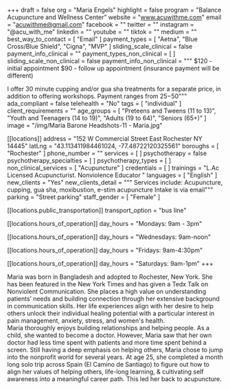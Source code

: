 +++
draft = false
org = "Maria Engels"
highlight = false
program = "Balance Acupuncture and Wellness Center"
website = "www.acuwithme.com"
email = "acuwithme@gmail.com"
facebook = ""
twitter = ""
instagram = "@acu_with_me"
linkedin = ""
youtube = ""
tiktok = ""
medium = ""
best_way_to_contact = [ "Email" ]
payment_types = [ "Aetna", "Blue Cross/Blue Shield", "Cigna", "MVP" ]
sliding_scale_clinical = false
payment_info_clinical = ""
payment_types_non_clinical = [ ]
sliding_scale_non_clinical = false
payment_info_non_clinical = """
$120 - initial appointment
$90 - follow up appointment
(insurance payment will be different)

I offer 30 minute cupping and/or gua sha treatments for a separate price, in addition to offering workshops. Payment ranges from $25-$50"""
ada_compliant = false
telehealth = "No"
tags = [ "individual" ]
client_requirements = ""
age_groups = [
  "Preteens and Tweens (11 to 13)",
  "Youth and Teenagers (14 to 19)",
  "Adults (19 to 64)",
  "Seniors (65+)"
]
image = "/img/Maria Barone Headshots-11 - Maria.jpg"

[[locations]]
address = "152 W Commercial Street East Rochester NY 14445"
latLng = "43.113411984461024, -77.48722120325561"
boroughs = [ "Rochester" ]
phone_number = ""
services = [ ]
psychotherapy = false
psychotherapy_specialties = [ ]
psychotherapy_types = [ ]
non_clinical_services = [ "Acupuncture" ]
credentials = [ ]
trainings = "L.Ac Licensed Acupuncturist. Nonviolence Educator "
languages = [ "English" ]
new_clients = "Yes"
new_clients_detail = """
Services include: Acupuncture, cupping, gua sha, moxibustion, e-stim acupuncture
Intake is via email"""
parking = "Street parking"
staff_gender = [ "Female" ]

  [[locations.public_transportation]]
  transport_option = "bus line"

  [[locations.hours_of_operation]]
  day_hours = "Mondays: 9am - 3pm"

  [[locations.hours_of_operation]]
  day_hours = "Wednesdays: 9am-noon"

  [[locations.hours_of_operation]]
  day_hours = "Fridays: 9am-4:30pm"

  [[locations.hours_of_operation]]
  day_hours = "Saturdays: 9am-1pm"
+++

Maria was born in Bangladesh and adopted to Rochester, New York. She has been featured in the New York Times and has given a Tedx Talk on Nonviolent Communication. She places a high value on understanding patients’ needs and building connection through her extensive background in communication skills. Her life experiences align with her desire to help others unlock their individual healing potential with a particular interest in pain management, anxiety, stress, and women's health. <br>
Maria thoroughly enjoys building relationships and helping people. As a child, she wanted to become a doctor. However, Maria saw that her own doctor had less time spent with patients and more time spent behind a screen. Still having a deep emphasis on helping others, Maria chose to jump into the nonprofit world for several years. At age 25, she completed a month long solo trip across Spain (El Camino de Santiago) to figure out how to align her values of helping others, life-long learning, & cultivating self awareness into a meaningful career path. This led her back to acupuncture. <br>
